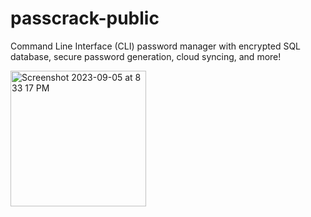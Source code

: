 # passcrack-public
Command Line Interface (CLI) password manager with encrypted SQL database, secure password generation, cloud syncing, and more!

<img width="217" alt="Screenshot 2023-09-05 at 8 33 17 PM" src="https://github.com/mattallenn/passcrack-public/assets/104325813/5569854d-e239-4641-8bd1-a3b20b658da9">

